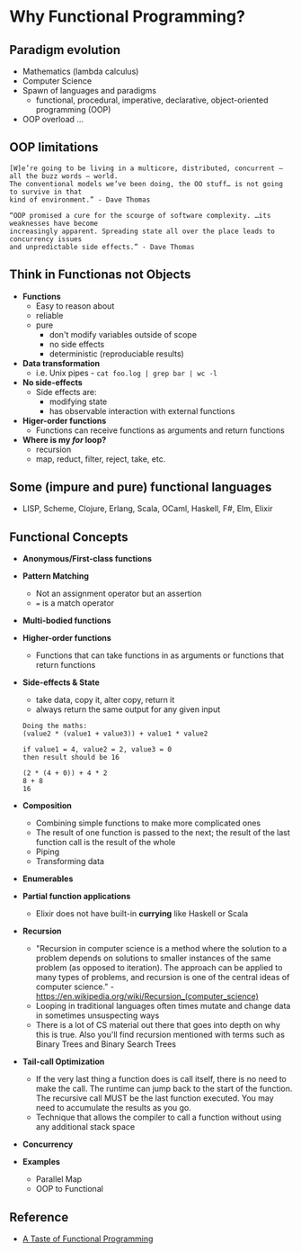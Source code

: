 # Why Functional Programming?

## Paradigm evolution

- Mathematics (lambda calculus)
- Computer Science
- Spawn of languages and paradigms
  - functional, procedural, imperative, declarative, object-oriented programming (OOP)
- OOP overload ...

## OOP limitations
```
[W]e’re going to be living in a multicore, distributed, concurrent — all the buzz words — world. 
The conventional models we’ve been doing, the OO stuff… is not going to survive in that 
kind of environment.” - Dave Thomas
```
```
“OOP promised a cure for the scourge of software complexity. …its weaknesses have become 
increasingly apparent. Spreading state all over the place leads to concurrency issues 
and unpredictable side effects.” - Dave Thomas
```

## Think in Functionas not Objects

- **Functions**
  - Easy to reason about
  - reliable
  - pure
    - don't modify variables outside of scope
    - no side effects
    - deterministic (reproduciable results)
- **Data transformation**
  - i.e. Unix pipes - `cat foo.log | grep bar | wc -l`
- **No side-effects**
  - Side effects are:
    - modifying state
    - has observable interaction with external functions
- **Higer-order functions**
  - Functions can receive functions as arguments and return functions
- **Where is my *for* loop?**
  - recursion
  - map, reduct, filter, reject, take, etc.

## Some (impure and pure) functional languages

* LISP, Scheme, Clojure, Erlang, Scala, OCaml, Haskell, F#, Elm, Elixir

## Functional Concepts

- **Anonymous/First-class functions**
- **Pattern Matching**
  - Not an assignment operator but an assertion
  - `=` is a match operator
- **Multi-bodied functions**
- **Higher-order functions**
  - Functions that can take functions in as arguments or functions that return functions
- **Side-effects & State**
  - take data, copy it, alter copy, return it
  - always return the same output for any given input

  ```
  Doing the maths:
  (value2 * (value1 + value3)) + value1 * value2

  if value1 = 4, value2 = 2, value3 = 0
  then result should be 16

  (2 * (4 + 0)) + 4 * 2
  8 + 8
  16
  ```

- **Composition**
  - Combining simple functions to make more complicated ones
  - The result of one function is passed to the next; the result of the last function call is the result of the whole
  - Piping
  - Transforming data

- **Enumerables**
- **Partial function applications**
  - Elixir does not have built-in **currying** like Haskell or Scala

- **Recursion**
  - "Recursion in computer science is a method where the solution to a problem depends on solutions to smaller instances of the same problem (as opposed to iteration). The approach can be applied to many types of problems, and recursion is one of the central ideas of computer science." - https://en.wikipedia.org/wiki/Recursion_(computer_science)
  - Looping in traditional languages often times mutate and change data in sometimes unsuspecting ways
  - There is a lot of CS material out there that goes into depth on why this is true. Also you'll find recursion mentioned with terms such as Binary Trees and Binary Search Trees

- **Tail-call Optimization** 
    - If the very last thing a function does is call itself, there is no need to make the call. The runtime can jump back to the start of the function. The recursive call MUST be the last function executed. You may need to accumulate the results as you go.
    - Technique that allows the compiler to call a function without using any additional stack space

- **Concurrency**

- **Examples**
  - Parallel Map
  - OOP to Functional

## Reference

* [A Taste of Functional Programming](https://github.com/nonis3/functional-programming)
